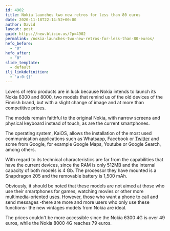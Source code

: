 ```yaml
---
id: 4902
title: Nokia launches two new retros for less than 80 euros
date: 2020-11-18T22:14:52+00:00
author: David
layout: post
guid: https://new.blicio.us/?p=4902
permalink: /nokia-launches-two-new-retros-for-less-than-80-euros/
hefo_before:
  - "0"
hefo_after:
  - "0"
slide_template:
  - default
ilj_linkdefinition:
  - 'a:0:{}'
---
```

Lovers of retro products are in luck because Nokia intends to launch its Nokia 6300 and 8000, two models that remind us of the old devices of the Finnish brand, but with a slight change of image and at more than competitive prices.

The models remain faithful to the original Nokia, with narrow screens and physical keyboard instead of touch, as are the current smartphones.

The operating system, KaiOS, allows the installation of the most used communication applications such as Whatsapp, Facebook or [Twitter](https://new.blicio.us/how-to-promote-your-startup-using-twitter/) and some from Google, for example Google Maps, Youtube or Google Search, among others.

With regard to its technical characteristics are far from the capabilities that have the current devices, since the RAM is only 512MB and the internal capacity of both models is 4 Gb. The processor they have mounted is a Snapdragon 205 and the removable battery is 1,500 mAh.

Obviously, it should be noted that these models are not aimed at those who use their smartphones for games, watching movies or other more multimedia-oriented uses. However, those who want a phone to call and send messages -there are more and more users who only use these functions- the new vintages models from Nokia are ideal.

The prices couldn't be more accessible since the Nokia 6300 4G is over 49 euros, while the Nokia 8000 4G reaches 79 euros.